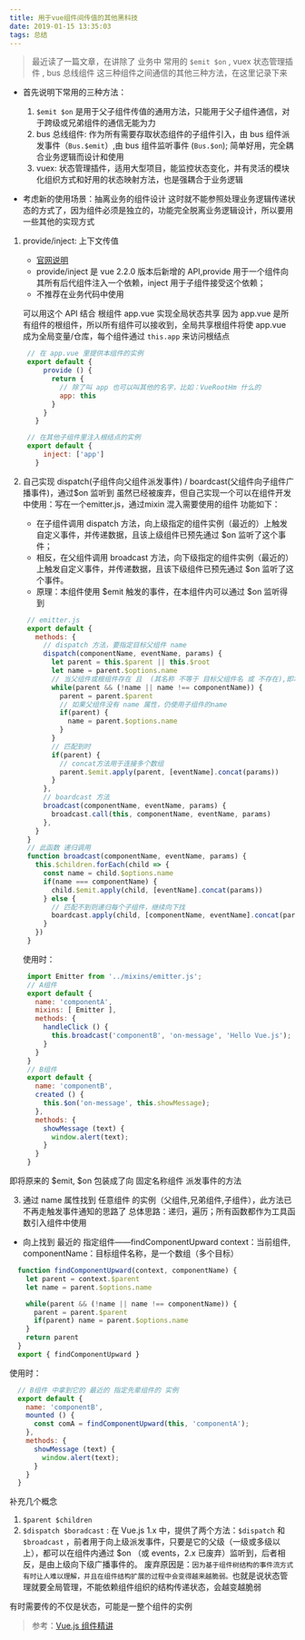 ```yaml
---
title: 用于vue组件间传值的其他黑科技
date: 2019-01-15 13:35:03
tags: 总结
---
```


> 最近读了一篇文章，在讲除了 业务中 常用的 `$emit $on` , vuex 状态管理插件 , bus 总线组件 这三种组件之间通信的其他三种方法，在这里记录下来

- 首先说明下常用的三种方法：

  1. `$emit $on` 是用于父子组件传值的通用方法，只能用于父子组件通信，对于跨级或兄弟组件的通信无能为力
  2. bus 总线组件: 作为所有需要存取状态组件的子组件引入，由 bus 组件派发事件（`Bus.$emit`）,由 bus 组件监听事件 (`Bus.$on`); 简单好用，完全耦合业务逻辑而设计和使用
  3. vuex: 状态管理插件，适用大型项目，能监控状态变化，并有灵活的模块化组织方式和好用的状态映射方法，也是强耦合于业务逻辑

- 考虑新的使用场景：抽离业务的组件设计
  这时就不能参照处理业务逻辑传递状态的方式了，因为组件必须是独立的，功能完全脱离业务逻辑设计，所以要用一些其他的实现方式

1. provide/inject: 上下文传值

   - [官网说明](https://cn.vuejs.org/v2/api/#provide-inject)
   - provide/inject 是 vue 2.2.0 版本后新增的 API,provide 用于一个组件向其所有后代组件注入一个依赖，inject 用于子组件接受这个依赖；
   - 不推荐在业务代码中使用

   可以用这个 API 结合 根组件 app.vue 实现全局状态共享
   因为 app.vue 是所有组件的根组件，所以所有组件可以接收到，全局共享根组件将使 app.vue 成为全局变量/仓库，每个组件通过 `this.app` 来访问根结点

   ```javascript
    // 在 app.vue 里提供本组件的实例
    export default {
        provide () {
          return {
            // 除了叫 app 也可以叫其他的名字，比如：VueRootHm 什么的
            app: this
          }
        }
      }

    // 在其他子组件里注入根结点的实例
    export default {
        inject: ['app']
      }
   ```

2. 自己实现 dispatch(子组件向父组件派发事件) / boardcast(父组件向子组件广播事件)，通过$on 监听到
   虽然已经被废弃，但自己实现一个可以在组件开发中使用：写在一个emitter.js，通过mixin 混入需要使用的组件
   功能如下：
   - 在子组件调用 dispatch 方法，向上级指定的组件实例（最近的）上触发自定义事件，并传递数据，且该上级组件已预先通过 $on 监听了这个事件；
   - 相反，在父组件调用 broadcast 方法，向下级指定的组件实例（最近的）上触发自定义事件，并传递数据，且该下级组件已预先通过 $on 监听了这个事件。
   - 原理：本组件使用 $emit 触发的事件，在本组件内可以通过 $on 监听得到
   ``` javascript
    // emitter.js
    export default {
      methods: {
        // dispatch 方法，要指定目标父组件 name
        dispatch(componentName, eventName, params) {
          let parent = this.$parent || this.$root
          let name = parent.$options.name
          // 当父组件或根组件存在 且  (其名称 不等于 目标父组件名 或 不存在),即本次匹配不到的条件，就向上再找一层
          while(parent && (!name || name !== componentName)) {
            parent = parent.$parent
            // 如果父组件没有 name 属性，仍使用子组件的name
            if(parent) {
              name = parent.$options.name
            }
          }
          // 匹配到时
          if(parent) {
            // concat方法用于连接多个数组
            parent.$emit.apply(parent, [eventName].concat(params))
          }
        },
        // boardcast 方法
        broadcast(componentName, eventName, params) {
          broadcast.call(this, componentName, eventName, params)
        },
      }
    }
    // 此函数 递归调用
    function broadcast(componentName, eventName, params) {
      this.$children.forEach(child => {
        const name = child.$options.name
        if(name === componentName) {
          child.$emit.apply(child, [eventName].concat(params))
        } else {
          // 匹配不到则递归每个子组件，继续向下找
          boardcast.apply(child, [componentName, eventName].concat(params))
        }
      })
    }
   ```
   使用时：
   ``` javascript
    import Emitter from '../mixins/emitter.js';
    // A组件
    export default {
      name: 'componentA',
      mixins: [ Emitter ],
      methods: {
        handleClick () {
          this.broadcast('componentB', 'on-message', 'Hello Vue.js');
        }
      }
    }
    // B组件
    export default {
      name: 'componentB',
      created () {
        this.$on('on-message', this.showMessage);
      },
      methods: {
        showMessage (text) {
          window.alert(text);
        }
      }
    }
   ```
  即将原来的 $emit, $on 包装成了向 固定名称组件 派发事件的方法
  
3. 通过 name 属性找到 任意组件 的实例（父组件,兄弟组件,子组件），此方法已不再走触发事件通知的思路了
  总体思路：递归，遍历；所有函数都作为工具函数引入组件中使用
  - 向上找到 最近的 指定组件——findComponentUpward
    context：当前组件, componentName：目标组件名称，是一个数组（多个目标）
  ``` javascript
    function findComponentUpward(context, componentName) {
      let parent = context.$parent
      let name = parent.$options.name

      while(parent && (!name || name !== componentName)) {
        parent = parent.$parent
        if(parent) name = parent.$options.name
      }
      return parent
    }
    export { findComponentUpward }
  ```
  使用时：
  ``` javascript
    // B组件 中拿到它的 最近的 指定先辈组件的 实例
    export default {
      name: 'componentB',
      mounted () {
        const comA = findComponentUpward(this, 'componentA');
      },
      methods: {
        showMessage (text) {
          window.alert(text);
        }
      }
    }
  ```



补充几个概念

1. `$parent $children`
2. `$dispatch $boradcast` : 在 Vue.js 1.x 中，提供了两个方法：`$dispatch` 和 `$broadcast` ，前者用于向上级派发事件，只要是它的父级（一级或多级以上），都可以在组件内通过 $on （或 events，2.x 已废弃）监听到，后者相反，是由上级向下级广播事件的。
   废弃原因是：`因为基于组件树结构的事件流方式有时让人难以理解，并且在组件结构扩展的过程中会变得越来越脆弱。`也就是说状态管理就要全局管理，不能依赖组件组织的结构传递状态，会越变越脆弱

有时需要传的不仅是状态，可能是一整个组件的实例

> 参考：[Vue.js 组件精讲](https://juejin.im/book/5bc844166fb9a05cd676ebca)
